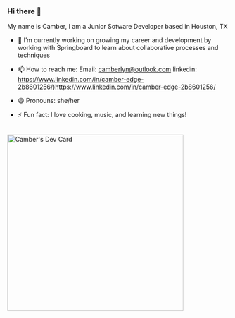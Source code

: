 ### Hi there 👋

My name is Camber, I am a Junior Sotware Developer based in Houston, TX

- 🔭 I’m currently working on growing my career and development by working with Springboard to learn about collaborative processes and techniques
  
- 📫 How to reach me:
  Email: camberlyn@outlook.com
  linkedin: https://www.linkedin.com/in/camber-edge-2b8601256/)https://www.linkedin.com/in/camber-edge-2b8601256/
- 😄 Pronouns: she/her
- ⚡ Fun fact: I love cooking, music, and learning new things!
<br>
<a href="https://app.daily.dev/cedge2"><img src="https://api.daily.dev/devcards/76a757021a4d4451a39e7c3fac17b9e5.png?r=b4d" width="400" alt="Camber's Dev Card"/></a>

